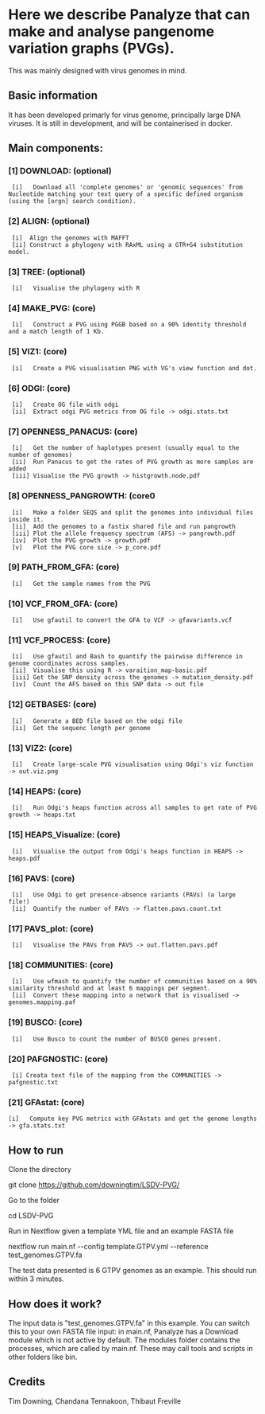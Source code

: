 # Here we describe Panalyze that can make and analyse pangenome variation graphs (PVGs).

This was mainly designed with virus genomes in mind. 

## Basic information

It has been developed primarly for virus genome, principally large DNA viruses. It is still in development, and will be containerised in docker.

## Main components:
### [1]  DOWNLOAD: (optional)
     [i]   Download all 'complete genomes' or 'genomic sequences' from Nucleotide matching your text query of a specific defined organism (using the [orgn] search condition).
### [2]  ALIGN: (optional)
     [i]  Align the genomes with MAFFT
     [ii] Construct a phylogeny with RAxML using a GTR+G4 substitution model.
### [3]  TREE: (optional)
     [i]   Visualise the phylogeny with R
### [4]  MAKE_PVG: (core)
     [i]   Construct a PVG using PGGB based on a 90% identity threshold and a match length of 1 Kb.
### [5]  VIZ1: (core)
     [i]   Create a PVG visualisation PNG with VG's view function and dot.
### [6]  ODGI: (core)
     [i]   Create OG file with odgi
     [ii]  Extract odgi PVG metrics from OG file -> odgi.stats.txt
### [7]  OPENNESS_PANACUS: (core)
     [i]   Get the number of haplotypes present (usually equal to the number of genomes)
     [ii]  Run Panacus to get the rates of PVG growth as more samples are added
     [iii] Visualise the PVG growth -> histgrowth.node.pdf
### [8]  OPENNESS_PANGROWTH: (core0
     [i]   Make a folder SEQS and split the genomes into individual files inside it.
     [ii]  Add the genomes to a fastix shared file and run pangrowth
     [iii] Plot the allele frequency spectrum (AFS) -> pangrowth.pdf
     [iv]  Plot the PVG growth -> growth.pdf
     [v]   Plot the PVG core size -> p_core.pdf
### [9]  PATH_FROM_GFA: (core)
     [i]   Get the sample names from the PVG
### [10] VCF_FROM_GFA: (core)
     [i]   Use gfautil to convert the GFA to VCF -> gfavariants.vcf
### [11] VCF_PROCESS: (core)
     [i]   Use gfautil and Bash to quantify the pairwise difference in genome coordinates across samples.
     [ii]  Visualise this using R -> varaition_map-basic.pdf
     [iii] Get the SNP density across the genomes -> mutation_density.pdf
     [iv]  Count the AFS based on this SNP data -> out file
### [12] GETBASES: (core)
     [i]   Generate a BED file based on the odgi file
     [ii]  Get the sequenc length per genome
### [13] VIZ2: (core)
     [i]   Create large-scale PVG visualisation using Odgi's viz function -> out.viz.png
### [14] HEAPS: (core)
     [i]   Run Odgi's heaps function across all samples to get rate of PVG growth -> heaps.txt
### [15] HEAPS_Visualize: (core)
     [i]   Visualise the output from Odgi's heaps function in HEAPS -> heaps.pdf
### [16] PAVS: (core)
     [i]   Use Odgi to get presence-absence variants (PAVs) (a large file!)
     [ii]  Quantify the number of PAVs -> flatten.pavs.count.txt
### [17] PAVS_plot: (core)
     [i]   Visualise the PAVs from PAVS -> out.flatten.pavs.pdf
### [18] COMMUNITIES: (core)
     [i]   Use wfmash to quantify the number of communities based on a 90% similarity threshold and at least 6 mappings per segment.
     [ii]  Convert these mapping into a network that is visualised -> genomes.mapping.paf
### [19] BUSCO: (core)
     [i]   Use Busco to count the number of BUSCO genes present.
### [20] PAFGNOSTIC: (core)
     [i] Creata text file of the mapping from the COMMUNITIES -> pafgnostic.txt
### [21] GFAstat: (core)
    [i]   Compute key PVG metrics with GFAstats and get the genome lengths -> gfa.stats.txt

## How to run

Clone the directory

git clone https://github.com/downingtim/LSDV-PVG/

Go to the folder

cd LSDV-PVG

Run in Nextflow given a template YML file and an example FASTA file

nextflow run main.nf --config template.GTPV.yml --reference test_genomes.GTPV.fa

The test data presented is 6 GTPV genomes as an example. This should run within 3 minutes.

## How does it work?

The input data is "test_genomes.GTPV.fa" in this example. You can switch this to your own FASTA file input: in main.nf, Panalyze has a Download module which is not active by default.
The modules folder contains the processes, which are called by main.nf. These may call tools and scripts in other folders like bin.

## Credits

Tim Downing, Chandana Tennakoon, Thibaut Freville
